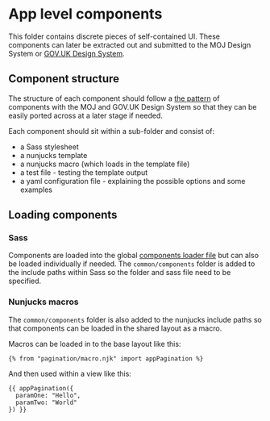 
# App level components

This folder contains discrete pieces of self-contained UI. These components
can later be extracted out and submitted to the MOJ Design System or [GOV.UK
Design System](https://design-system.service.gov.uk/).

## Component structure

The structure of each component should follow a [the pattern](https://github.com/alphagov/govuk-frontend/tree/master/src#components) of components
with the MOJ and GOV.UK Design System so that they can be easily ported across
at a later stage if needed.

Each component should sit within a sub-folder and consist of:

- a Sass stylesheet
- a nunjucks template
- a nunjucks macro (which loads in the template file)
- a test file - testing the template output
- a yaml configuration file - explaining the possible options and some examples

## Loading components

### Sass

Components are loaded into the global [components loader file](../assets/scss/components/_all.scss) but can also be
loaded individually if needed. The `common/components` folder is added to the include
paths within Sass so the folder and sass file need to be specified.

### Nunjucks macros

The `common/components` folder is also added to the nunjucks include paths so that
components can be loaded in the shared layout as a macro.

Macros can be loaded in to the base layout like this:

```
{% from "pagination/macro.njk" import appPagination %}
```

And then used within a view like this:

```
{{ appPagination({
  paramOne: "Hello",
  paramTwo: "World"
}) }}
```
